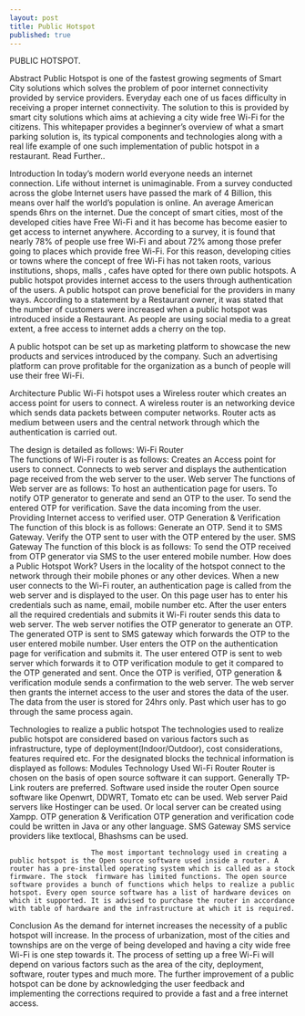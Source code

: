 ```yaml
---
layout: post
title: Public Hotspot
published: true
---
```

PUBLIC HOTSPOT. 

Abstract
Public Hotspot  is one of the fastest growing segments of Smart City solutions which solves the problem of poor internet connectivity provided by service providers. Everyday each one of us faces difficulty in receiving a proper internet connectivity. The solution to this is provided by smart city solutions which aims at achieving a city wide free Wi-Fi for the citizens. This whitepaper provides a beginner’s overview of what a smart parking solution is, its typical components and technologies along with a real life example of one such implementation of public hotspot in a restaurant. Read Further..

Introduction
                In today’s modern world everyone needs an internet connection. Life without internet is unimaginable. From a survey conducted across the globe Internet users have passed the mark of 4 Billion, this means over half the world’s population is online. An average American spends 6hrs on the internet. Due the concept of smart cities, most of the developed cities have Free Wi-Fi and it has become has become easier to get access to internet anywhere. According to a survey, it is found that nearly 78% of people use free Wi-Fi and about  72% among those prefer going to places which provide free Wi-Fi. For this reason, developing cities or towns where the concept of free Wi-Fi has not taken roots, various institutions, shops, malls , cafes have opted for there own public hotspots. A public hotspot provides internet access to the users through authentication of the users.
               A public hotspot can prove beneficial for the providers in many ways. According to a statement by a Restaurant owner, it was stated that the number of customers were increased when a public hotspot was introduced inside a Restaurant. As people are using social media to a great extent, a free access to internet adds a cherry on the top. 

A public hotspot can be set up as marketing platform to showcase the new products and services introduced by the company. Such an advertising platform can prove profitable for the organization as a bunch of people will use their free Wi-Fi.  

Architecture
Public Wi-Fi hotspot uses a Wireless router which creates an access point for users to connect. A wireless router is an networking device which sends data packets between computer networks. Router acts as medium between users and the central network through which the authentication is carried out. 

The design is detailed as follows:
Wi-Fi Router  
The functions of Wi-Fi router is as follows:
Creates an Access point for users to connect.
Connects to web server and displays the authentication page received from the web server to the user.
Web server 
The functions of Web server are as follows:
To host an authentication page for users.
To notify OTP generator to generate and send an OTP to the user.
To send the entered OTP for verification.
Save the data incoming from the user.
Providing Internet access to verified user.
OTP Generation & Verification
The function of this block is as follows:
Generate an OTP.
Send it to SMS Gateway.
Verify the OTP sent to user with the OTP entered by the user.
SMS Gateway 
The function of this block is as follows:
To send the OTP received from OTP generator via SMS to the user entered mobile number.
How does a Public Hotspot Work?
Users in the locality of the hotspot connect to the network through their mobile phones or any other devices.
When a new user connects to the Wi-Fi router, an authentication page is called from the web server and is displayed to the user. On this page user has to enter his credentials such as name, email, mobile number etc.
After the user enters all the required credentials and submits it Wi-Fi router sends this data to web server.
The web server notifies the OTP generator to generate an OTP.
The generated OTP is sent to SMS gateway which forwards the OTP to the user entered mobile number. 
User enters the OTP on the authentication page for verification and submits it.
The user entered OTP is sent to web server which forwards it to OTP verification module to get it compared to the OTP generated and sent.
 Once the OTP is verified, OTP generation & verification module sends a confirmation to the web server.
The web server then grants the internet access to the user and stores the data of the user.
The data from the user is stored for 24hrs only. Past which user has to go through the same process again.



Technologies to realize a public hotspot
The technologies used to realize public hotspot are considered based on various factors such as infrastructure, type of deployment(Indoor/Outdoor), cost considerations, features required etc. 
For the designated blocks the technical information is displayed as follows:
Modules
Technology Used
Wi-Fi Router
Router is chosen on the basis of open source software it can support. Generally TP-Link routers are preferred.
Software used inside the router
Open source software like Openwrt, DDWRT, Tomato etc can be used.
Web server
Paid servers like Hostinger can be used. Or local server can be created using Xampp.
OTP generation & Verification
OTP generation and verification code could be written in Java or any other language.
SMS Gateway
SMS service providers like textlocal, Bhashsms can be used. 


                        The most important technology used in creating a public hotspot is the Open source software used inside a router. A router has a pre-installed operating system which is called as a stock firmware. The stock  firmware has limited functions. The open source software provides a bunch of functions which helps to realize a public hotspot. Every open source software has a list of hardware devices on which it supported. It is advised to purchase the router in accordance with table of hardware and the infrastructure at which it is required. 

Conclusion
           As the demand for internet increases the necessity of a public hotspot will increase. In the process of urbanization, most of the cities and townships are on the verge of being developed and having a city wide free Wi-Fi is one step towards it. The process of setting up a free Wi-Fi will depend on various factors such as the area of the city, deployment, software, router types and much more. The further improvement of a public hotspot can be done by acknowledging the user feedback and implementing the corrections required to provide a fast and a free internet access.

